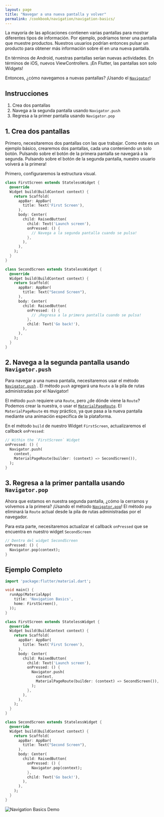 ```yaml
---
layout: page
title: "Navegar a una nueva pantalla y volver"
permalink: /cookbook/navigation/navigation-basics/
---
```


La mayoría de las aplicaciones contienen varias pantallas para mostrar diferentes tipos de información. Por ejemplo, podríamos tener una pantalla que muestre productos. Nuestros usuarios podrían entonces pulsar un producto para obtener más información sobre él en una nueva pantalla.

En términos de Android, nuestras pantallas serían nuevas actividades. En términos de iOS, nuevos ViewControllers. ¡En Flutter, las pantallas son solo Widgets!

Entonces, ¿cómo navegamos a nuevas pantallas? ¡Usando el [`Navigator`](https://docs.flutter.io/flutter/widgets/Navigator-class.html)!

## Instrucciones

  1. Crea dos pantallas
  2. Navega a la segunda pantalla usando `Navigator.push`
  3. Regresa a la primer pantalla usando `Navigator.pop`

## 1.  Crea dos pantallas

Primero, necesitaremos dos pantallas con las que trabajar. Como este es un ejemplo básico, crearemos dos pantallas, cada una conteniendo un solo botón. Pulsando sobre el botón de la primera pantalla se navegará a la segunda. Pulsando sobre el botón de la segunda pantalla, nuestro usuario volverá a la primera!

Primero, configuraremos la estructura visual.

```dart
class FirstScreen extends StatelessWidget {
  @override
  Widget build(BuildContext context) {
    return Scaffold(
      appBar: AppBar(
        title: Text('First Screen'),
      ),
      body: Center(
        child: RaisedButton(
          child: Text('Launch screen'),
          onPressed: () {
            // Navega a la segunda pantalla cuando se pulsa!
          },
        ),
      ),
    );
  }
}

class SecondScreen extends StatelessWidget {
  @override
  Widget build(BuildContext context) {
    return Scaffold(
      appBar: AppBar(
        title: Text("Second Screen"),
      ),
      body: Center(
        child: RaisedButton(
          onPressed: () {
            // ¡Regresa a la primera pantalla cuando se pulsa!
          },
          child: Text('Go back!'),
        ),
      ),
    );
  }
}
```

## 2. Navega a la segunda pantalla usando `Navigator.push`

Para navegar a una nueva pantalla, necesitaremos usar el método 
[`Navigator.push`](https://docs.flutter.io/flutter/widgets/Navigator/push.html) 
. El método `push` agregará una `Route` a la pila de rutas administradas por el Navigator!

El método `push` requiere una `Route`, pero ¿de dónde viene la `Route`? 
Podemos crear la nuestra, o usar el [`MaterialPageRoute`](https://docs.flutter.io/flutter/material/MaterialPageRoute-class.html). El `MaterialPageRoute` es muy práctico, ya que pasa a la nueva pantalla mediante una animación específica de la plataforma. 

En el método `build` de nuestro Widget `FirstScreen`, actualizaremos el callback `onPressed`:

<!-- skip -->
```dart
// Within the `FirstScreen` Widget
onPressed: () {
  Navigator.push(
    context,
    MaterialPageRoute(builder: (context) => SecondScreen()),
  );
}
``` 

## 3. Regresa a la primer pantalla usando `Navigator.pop`

Ahora que estamos en nuestra segunda pantalla, ¿cómo la cerramos y volvemos a la primera? ¡Usando el método [`Navigator.pop`](https://docs.flutter.io/flutter/widgets/Navigator/pop.html)! El método `pop` eliminará la `Route` actual desde la pila de rutas administradas por el navegador.

Para esta parte, necesitaremos actualizar el callback `onPressed` que se encuentra en nuestro widget `SecondScreen` 

<!-- skip -->
```dart
// Dentro del widget SecondScreen
onPressed: () {
  Navigator.pop(context);
}
```    

## Ejemplo Completo

```dart
import 'package:flutter/material.dart';

void main() {
  runApp(MaterialApp(
    title: 'Navigation Basics',
    home: FirstScreen(),
  ));
}

class FirstScreen extends StatelessWidget {
  @override
  Widget build(BuildContext context) {
    return Scaffold(
      appBar: AppBar(
        title: Text('First Screen'),
      ),
      body: Center(
        child: RaisedButton(
          child: Text('Launch screen'),
          onPressed: () {
            Navigator.push(
              context,
              MaterialPageRoute(builder: (context) => SecondScreen()),
            );
          },
        ),
      ),
    );
  }
}

class SecondScreen extends StatelessWidget {
  @override
  Widget build(BuildContext context) {
    return Scaffold(
      appBar: AppBar(
        title: Text("Second Screen"),
      ),
      body: Center(
        child: RaisedButton(
          onPressed: () {
            Navigator.pop(context);
          },
          child: Text('Go back!'),
        ),
      ),
    );
  }
}
```

![Navigation Basics Demo](/images/cookbook/navigation-basics.gif)
